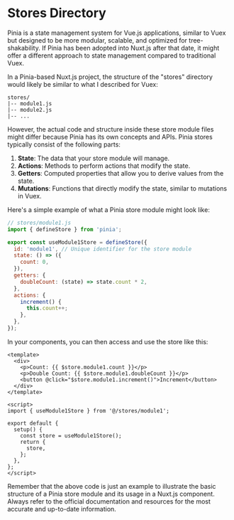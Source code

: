 # Stores Directory

Pinia is a state management system for Vue.js applications, similar to Vuex but designed to be more modular, scalable, and optimized for tree-shakability. If Pinia has been adopted into Nuxt.js after that date, it might offer a different approach to state management compared to traditional Vuex.

In a Pinia-based Nuxt.js project, the structure of the "stores" directory would likely be similar to what I described for Vuex:

```
stores/
|-- module1.js
|-- module2.js
|-- ...
```

However, the actual code and structure inside these store module files might differ because Pinia has its own concepts and APIs. Pinia stores typically consist of the following parts:

1. **State**: The data that your store module will manage.
2. **Actions**: Methods to perform actions that modify the state.
3. **Getters**: Computed properties that allow you to derive values from the state.
4. **Mutations**: Functions that directly modify the state, similar to mutations in Vuex.

Here's a simple example of what a Pinia store module might look like:

```javascript
// stores/module1.js
import { defineStore } from 'pinia';

export const useModule1Store = defineStore({
  id: 'module1', // Unique identifier for the store module
  state: () => ({
    count: 0,
  }),
  getters: {
    doubleCount: (state) => state.count * 2,
  },
  actions: {
    increment() {
      this.count++;
    },
  },
});
```

In your components, you can then access and use the store like this:

```vue
<template>
  <div>
    <p>Count: {{ $store.module1.count }}</p>
    <p>Double Count: {{ $store.module1.doubleCount }}</p>
    <button @click="$store.module1.increment()">Increment</button>
  </div>
</template>

<script>
import { useModule1Store } from '@/stores/module1';

export default {
  setup() {
    const store = useModule1Store();
    return {
      store,
    };
  },
};
</script>
```

Remember that the above code is just an example to illustrate the basic structure of a Pinia store module and its usage in a Nuxt.js component. Always refer to the official documentation and resources for the most accurate and up-to-date information.